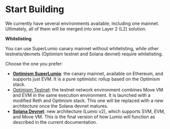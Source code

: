 # Start Building

We currently have several environments available, including one mainnet. Ultimately, all of them will be merged into one Layer 2 (L2) solution.&#x20;

**Whitelisting**

You can use SuperLumio canary mainnet without whitelisting, while other testnets/devnets (Optimism testnet and Solana devnet)  require whitelisting.

Choose the one you prefer:

* [**Optimism SuperLumio**](optimism-canary-mainnet.md): the canary mainnet, available on Ethereum, and supports just EVM. It is a pure optimistic rollup based on the Optimism stack.
* [Optimism Testnet](optimism-testnet/):  the testnet network environment combines Move VM and EVM in the same execution environment. It is launched with a modified Reth and Optimism stack. This one will be replaced with a new architecture once the Solana devnet matures.
* [**Solana Devnet**](solana-devnet/): new architecture (Lumio v2), which supports SVM, EVM, and Move VM. This is the final version of how Lumio will function as described in the current documentation.
